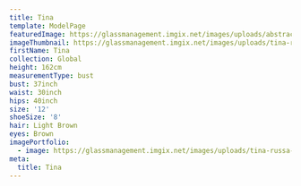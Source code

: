 ```yaml
---
title: Tina
template: ModelPage
featuredImage: https://glassmanagement.imgix.net/images/uploads/abstract-analog-art-390089.jpg
imageThumbnail: https://glassmanagement.imgix.net/images/uploads/tina-russa-51.jpg
firstName: Tina
collection: Global
height: 162cm
measurementType: bust
bust: 37inch
waist: 30inch
hips: 40inch
size: '12'
shoeSize: '8'
hair: Light Brown
eyes: Brown
imagePortfolio:
  - image: https://glassmanagement.imgix.net/images/uploads/tina-russa-51.jpg
meta:
  title: Tina
---
```


